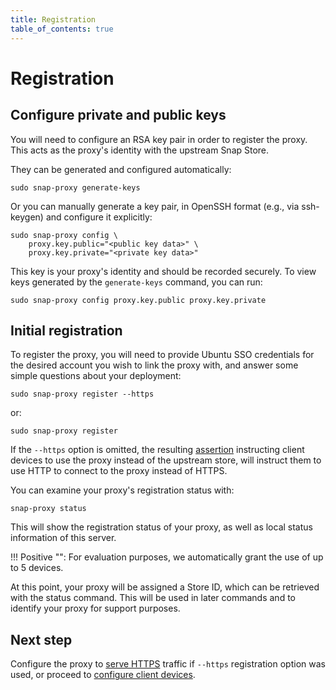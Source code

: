 ```yaml
---
title: Registration
table_of_contents: true
---
```


# Registration

## Configure private and public keys

You will need to configure an RSA key pair in order to register
the proxy. This acts as the proxy's identity with the upstream Snap Store.

They can be generated and configured automatically:

    sudo snap-proxy generate-keys

Or you can manually generate a key pair, in OpenSSH format (e.g., via
ssh-keygen) and configure it explicitly:

    sudo snap-proxy config \
        proxy.key.public="<public key data>" \
        proxy.key.private="<private key data>"

This key is your proxy's identity and should be
recorded securely. To view keys generated by the `generate-keys` command,
you can run:

    sudo snap-proxy config proxy.key.public proxy.key.private

## Initial registration

To register the proxy, you will need to provide Ubuntu SSO credentials
for the desired account you wish to link the proxy with, and answer
some simple questions about your deployment:

    sudo snap-proxy register --https

or:

    sudo snap-proxy register

If the `--https` option is omitted, the resulting [assertion](devices.md)
instructing client devices to use the proxy instead of the upstream store, will
instruct them to use HTTP to connect to the proxy instead of HTTPS.

You can examine your proxy's registration status with:

    snap-proxy status

This will show the registration status of your proxy, as well as local
status information of this server.

!!! Positive "":
    For evaluation purposes, we automatically grant the use of up to 5 devices.

At this point, your proxy will be assigned a Store ID, which can be retrieved
with the status command. This will be used in later commands and to
identify your proxy for support purposes.

## Next step

Configure the proxy to [serve HTTPS](https.md) traffic if `--https` registration
option was used, or proceed to [configure client devices](devices.md).
